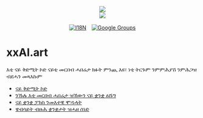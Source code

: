 <p align="center"><a href="https://xxai.art"><img src="https://cdn.jsdelivr.net/gh/xxai-art/doc/logo.svg"/></a><br/><a href="https://xxai.art"><img src="https://cdn.jsdelivr.net/gh/xxai-art/doc/xxai.svg"/></a></p><p align="center"><a href="https://github.com/xxai-art/doc#readme"><img alt="I18N" src="https://cdn.jsdelivr.net/gh/wactax/img/t.svg"/></a>　<a href="https://groups.google.com/u/0/g/xxai-art"><img alt="Google Groups" src="https://cdn.jsdelivr.net/gh/wactax/img/g-groups.svg"/></a></p>

# xxAI.art

እቲ ናይ ቅድሚት ኮድ ናይቲ መርበብ ሓበሬታ ክፉት ምንጪ እዩ፣ ነቲ ትርጉም ንምምሕያሽ ንምሕጋዝ ብደሓን መጻእኩም

* [ናይ ቅድሚት ኮድ](https://github.com/xxai-art/web)
* [ንኹሉ እቲ መርበብ ሓበሬታ ዝኸውን ናይ ቋንቋ ዕሹግ](https://github.com/xxai-art/web/tree/main/i18n)
* [ናይ ቋንቋ ፓክስ ንመእተዊ ሞዱላት](https://github.com/wacpkg/user/tree/main/ui.i18n)
* [ዌብሳይት ብዙሕ ቋንቋታት ዝሓዘ ሰነድ](https://github.com/xxai-doc)
